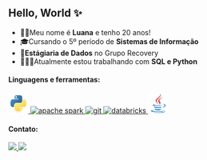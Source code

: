 <h2>Hello, World ✨</h2>

- 👋🏻Meu nome é **Luana** e tenho 20 anos!
- 🎓Cursando o 5º período de **Sistemas de Informação**
- 💼**Estágiaria de Dados** no Grupo Recovery
- 👩🏻‍💻Atualmente estou trabalhando com **SQL e Python**

<h4 align="left">Linguagens e ferramentas:</h4>
<p align="left"> 
    <a href="https://www.python.org" target="_blank" rel="noreferrer"> 
      <img src="https://raw.githubusercontent.com/devicons/devicon/master/icons/python/python-original.svg" alt="python" width="40" height="40"/>
  </a>
    <a href="https://spark.apache.org/" target="_blank" rel="noreferrer"> 
      <img src="https://user-images.githubusercontent.com/25181517/184357834-eba1eee1-6074-4b9c-8ed3-5373868096cc.png" alt="apache spark" width="40" height="40"/>
  </a>
    <a href="https://git-scm.com/" target="_blank" rel="noreferrer"> 
      <img src="https://user-images.githubusercontent.com/25181517/192108372-f71d70ac-7ae6-4c0d-8395-51d8870c2ef0.png" alt="git" width="40" height="40"/>
  </a>
    <a href="https://www.databricks.com/" target="_blank" rel="noreferrer"> 
      <img src="https://user-images.githubusercontent.com/25181517/197845567-86a09ca9-d96f-42c4-9ab1-8bce95ab000d.png" alt="databricks" width="40" height="40"/>
  </a>
    <a href="https://www.java.com" target="_blank" rel="noreferrer"> 
      <img src="https://raw.githubusercontent.com/devicons/devicon/master/icons/java/java-original.svg" alt="java" width="40" height="40"/>
  </a>
</p>

<h4>Contato:</h4> 
<div align="left">
    <a href="mailto:luanabelo45@gmail.com" alt="Email">
      <img src="https://img.shields.io/badge/-Email-6a9f4a?style=for-the-badge&logo=Gmail&logoColor=FFF"/>
  </a>
    <a href="https://www.linkedin.com/in/luana-belo" alt="Linkedin">
      <img src="https://img.shields.io/badge/-Linkedin-6a9f4a?style=for-the-badge&logo=Linkedin&logoColor=FFF"/>
  </a>
</div>
